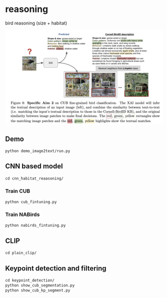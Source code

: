 # reasoning
bird reasoning (size + habitat)

![Figure 1-1](./utils/project_description.png)

## Demo

```
python demo_image2text/run.py
```
## CNN based model
```
cd cnn_habitat_reaasoning/
```
### Train CUB
```
python cub_fintuning.py
```
### Train NABirds
```
python nabirds_fintuning.py
```

## CLIP

```
cd plain_clip/
```

## Keypoint detection and filtering
```
cd keypoint_detection/
python show_cub_segmentation.py
python show_cub_kp_segment.py
```